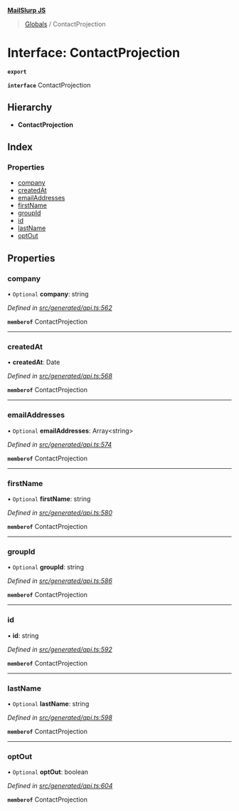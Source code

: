 **[MailSlurp JS](../README.md)**

> [Globals](../README.md) / ContactProjection

# Interface: ContactProjection

**`export`** 

**`interface`** ContactProjection

## Hierarchy

* **ContactProjection**

## Index

### Properties

* [company](contactprojection.md#company)
* [createdAt](contactprojection.md#createdat)
* [emailAddresses](contactprojection.md#emailaddresses)
* [firstName](contactprojection.md#firstname)
* [groupId](contactprojection.md#groupid)
* [id](contactprojection.md#id)
* [lastName](contactprojection.md#lastname)
* [optOut](contactprojection.md#optout)

## Properties

### company

• `Optional` **company**: string

*Defined in [src/generated/api.ts:562](https://github.com/mailslurp/mailslurp-client/blob/6b679b8/src/generated/api.ts#L562)*

**`memberof`** ContactProjection

___

### createdAt

•  **createdAt**: Date

*Defined in [src/generated/api.ts:568](https://github.com/mailslurp/mailslurp-client/blob/6b679b8/src/generated/api.ts#L568)*

**`memberof`** ContactProjection

___

### emailAddresses

• `Optional` **emailAddresses**: Array\<string>

*Defined in [src/generated/api.ts:574](https://github.com/mailslurp/mailslurp-client/blob/6b679b8/src/generated/api.ts#L574)*

**`memberof`** ContactProjection

___

### firstName

• `Optional` **firstName**: string

*Defined in [src/generated/api.ts:580](https://github.com/mailslurp/mailslurp-client/blob/6b679b8/src/generated/api.ts#L580)*

**`memberof`** ContactProjection

___

### groupId

• `Optional` **groupId**: string

*Defined in [src/generated/api.ts:586](https://github.com/mailslurp/mailslurp-client/blob/6b679b8/src/generated/api.ts#L586)*

**`memberof`** ContactProjection

___

### id

•  **id**: string

*Defined in [src/generated/api.ts:592](https://github.com/mailslurp/mailslurp-client/blob/6b679b8/src/generated/api.ts#L592)*

**`memberof`** ContactProjection

___

### lastName

• `Optional` **lastName**: string

*Defined in [src/generated/api.ts:598](https://github.com/mailslurp/mailslurp-client/blob/6b679b8/src/generated/api.ts#L598)*

**`memberof`** ContactProjection

___

### optOut

• `Optional` **optOut**: boolean

*Defined in [src/generated/api.ts:604](https://github.com/mailslurp/mailslurp-client/blob/6b679b8/src/generated/api.ts#L604)*

**`memberof`** ContactProjection
